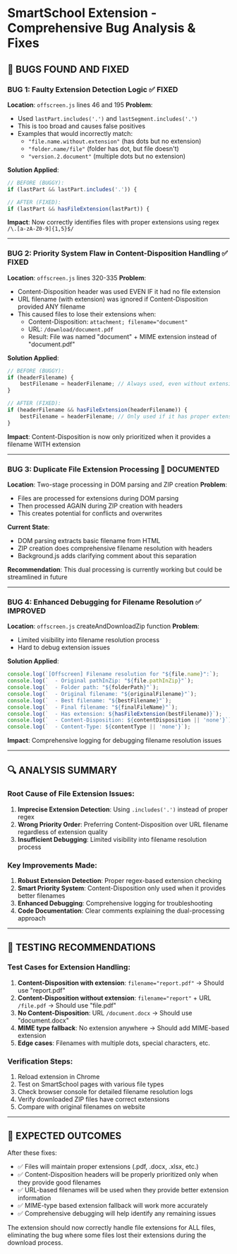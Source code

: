 # SmartSchool Extension - Comprehensive Bug Analysis & Fixes

## 🐛 BUGS FOUND AND FIXED

### **BUG 1: Faulty Extension Detection Logic** ✅ FIXED
**Location**: `offscreen.js` lines 46 and 195
**Problem**: 
- Used `lastPart.includes('.')` and `lastSegment.includes('.')` 
- This is too broad and causes false positives
- Examples that would incorrectly match:
  - `"file.name.without.extension"` (has dots but no extension)
  - `"folder.name/file"` (folder has dot, but file doesn't)
  - `"version.2.document"` (multiple dots but no extension)

**Solution Applied**:
```javascript
// BEFORE (BUGGY):
if (lastPart && lastPart.includes('.')) {

// AFTER (FIXED):
if (lastPart && hasFileExtension(lastPart)) {
```

**Impact**: Now correctly identifies files with proper extensions using regex `/\.[a-zA-Z0-9]{1,5}$/`

---

### **BUG 2: Priority System Flaw in Content-Disposition Handling** ✅ FIXED
**Location**: `offscreen.js` lines 320-335
**Problem**: 
- Content-Disposition header was used EVEN IF it had no file extension
- URL filename (with extension) was ignored if Content-Disposition provided ANY filename
- This caused files to lose their extensions when:
  - Content-Disposition: `attachment; filename="document"`
  - URL: `/download/document.pdf`
  - Result: File was named "document" + MIME extension instead of "document.pdf"

**Solution Applied**:
```javascript
// BEFORE (BUGGY):
if (headerFilename) {
    bestFilename = headerFilename; // Always used, even without extension
}

// AFTER (FIXED):
if (headerFilename && hasFileExtension(headerFilename)) {
    bestFilename = headerFilename; // Only used if it has proper extension
}
```

**Impact**: Content-Disposition is now only prioritized when it provides a filename WITH extension

---

### **BUG 3: Duplicate File Extension Processing** 🔄 DOCUMENTED
**Location**: Two-stage processing in DOM parsing and ZIP creation
**Problem**: 
- Files are processed for extensions during DOM parsing
- Then processed AGAIN during ZIP creation with headers
- This creates potential for conflicts and overwrites

**Current State**: 
- DOM parsing extracts basic filename from HTML
- ZIP creation does comprehensive filename resolution with headers
- Background.js adds clarifying comment about this separation

**Recommendation**: This dual processing is currently working but could be streamlined in future

---

### **BUG 4: Enhanced Debugging for Filename Resolution** ✅ IMPROVED
**Location**: `offscreen.js` createAndDownloadZip function
**Problem**: 
- Limited visibility into filename resolution process
- Hard to debug extension issues

**Solution Applied**:
```javascript
console.log(`[Offscreen] Filename resolution for "${file.name}":`);
console.log(`  - Original pathInZip: "${file.pathInZip}"`);
console.log(`  - Folder path: "${folderPath}"`);
console.log(`  - Original filename: "${originalFilename}"`);
console.log(`  - Best filename: "${bestFilename}"`);
console.log(`  - Final filename: "${finalFileName}"`);
console.log(`  - Has extension: ${hasFileExtension(bestFilename)}`);
console.log(`  - Content-Disposition: ${contentDisposition || 'none'}`);
console.log(`  - Content-Type: ${contentType || 'none'}`);
```

**Impact**: Comprehensive logging for debugging filename resolution issues

---

## 🔍 ANALYSIS SUMMARY

### **Root Cause of File Extension Issues**:
1. **Imprecise Extension Detection**: Using `.includes('.')` instead of proper regex
2. **Wrong Priority Order**: Preferring Content-Disposition over URL filename regardless of extension quality
3. **Insufficient Debugging**: Limited visibility into filename resolution process

### **Key Improvements Made**:
1. **Robust Extension Detection**: Proper regex-based extension checking
2. **Smart Priority System**: Content-Disposition only used when it provides better filenames
3. **Enhanced Debugging**: Comprehensive logging for troubleshooting
4. **Code Documentation**: Clear comments explaining the dual-processing approach

---

## 🧪 TESTING RECOMMENDATIONS

### **Test Cases for Extension Handling**:
1. **Content-Disposition with extension**: `filename="report.pdf"` → Should use "report.pdf"
2. **Content-Disposition without extension**: `filename="report"` + URL `/file.pdf` → Should use "file.pdf"
3. **No Content-Disposition**: URL `/document.docx` → Should use "document.docx"
4. **MIME type fallback**: No extension anywhere → Should add MIME-based extension
5. **Edge cases**: Filenames with multiple dots, special characters, etc.

### **Verification Steps**:
1. Reload extension in Chrome
2. Test on SmartSchool pages with various file types
3. Check browser console for detailed filename resolution logs
4. Verify downloaded ZIP files have correct extensions
5. Compare with original filenames on website

---

## 🎯 EXPECTED OUTCOMES

After these fixes:
- ✅ Files will maintain proper extensions (.pdf, .docx, .xlsx, etc.)
- ✅ Content-Disposition headers will be properly prioritized only when they provide good filenames
- ✅ URL-based filenames will be used when they provide better extension information
- ✅ MIME-type based extension fallback will work more accurately
- ✅ Comprehensive debugging will help identify any remaining issues

The extension should now correctly handle file extensions for ALL files, eliminating the bug where some files lost their extensions during the download process.
